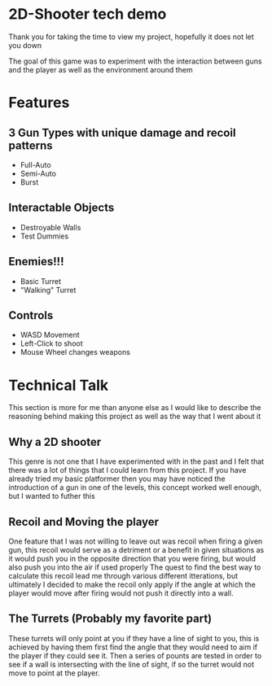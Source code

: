 # 2D-Shooter tech demo
Thank you for taking the time to view my project, hopefully it does not let you down

The goal of this game was to experiment with the interaction between guns and the player as well as the environment around them

# Features

## 3 Gun Types with unique damage and recoil patterns
- Full-Auto
- Semi-Auto
- Burst

## Interactable Objects
- Destroyable Walls
- Test Dummies

## Enemies!!!
- Basic Turret
- "Walking" Turret

## Controls
- WASD Movement
- Left-Click to shoot
- Mouse Wheel changes weapons

# Technical Talk

This section is more for me than anyone else as I would like to describe the reasoning behind making this project as well as the way that I went about it

## Why a 2D shooter
This genre is not one that I have experimented with in the past and I felt that there was a lot of things that I could learn from this project. 
If you have already tried my basic platformer then you may have noticed the introduction of a gun in one of the levels, this concept worked well enough, but I wanted to futher this

## Recoil and Moving the player
One feature that I was not willing to leave out was recoil when firing a given gun, this recoil would serve as a detriment or a benefit in given situations as it would push you in the opposite direction that you were firing, but would also push you into the air if used properly
The quest to find the best way to calculate this recoil lead me through various different itterations, but ultimately I decided to make the recoil only apply if the angle at which the player would move after firing would not push it directly into a wall.

## The Turrets (Probably my favorite part)
These turrets will only point at you if they have a line of sight to you, this is achieved by having them first find the angle that they would need to aim if the player if they could see it. Then a series of pounts are tested in order to see if a wall is intersecting with the line of sight, if so the turret would not move to point at the player. 


